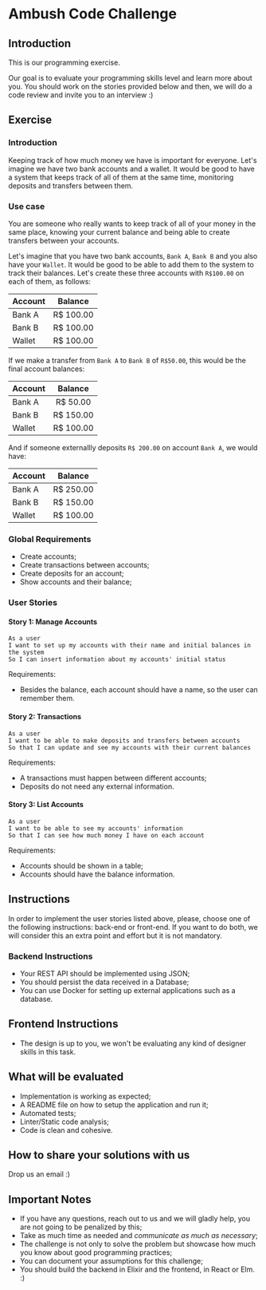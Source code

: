 # Ambush Code Challenge

## Introduction

This is our programming exercise.

Our goal is to evaluate your programming skills level and learn more about you. You should work on the stories provided below and then, we will do a code review and invite you to an interview :)

## Exercise

### Introduction

Keeping track of how much money we have is important for everyone.
Let's imagine we have two bank accounts and a wallet. It would be good to have a system that keeps track of all of them at the same time, monitoring deposits and transfers between them.

### Use case

You are someone who really wants to keep track of all of your money in the same place, knowing your current balance and being able to create transfers between your accounts.

Let's imagine that you have two bank accounts, `Bank A`, `Bank B` and you also have your `Wallet`. It would be good to be able to add them to the system to track their balances. Let's create these three accounts with `R$100.00` on each of them, as follows:

| Account |  Balance   |
| ------- | :--------: |
| Bank A  | R\$ 100.00 |
| Bank B  | R\$ 100.00 |
| Wallet  | R\$ 100.00 |

If we make a transfer from `Bank A` to `Bank B` of `R$50.00`, this would be the final account balances:

| Account |  Balance   |
| ------- | :--------: |
| Bank A  | R\$ 50.00  |
| Bank B  | R\$ 150.00 |
| Wallet  | R\$ 100.00 |

And if someone externallly deposits `R$ 200.00` on account `Bank A`, we would have:

| Account |  Balance   |
| ------- | :--------: |
| Bank A  | R\$ 250.00 |
| Bank B  | R\$ 150.00 |
| Wallet  | R\$ 100.00 |

### Global Requirements

- Create accounts;
- Create transactions between accounts;
- Create deposits for an account;
- Show accounts and their balance;

### User Stories

#### Story 1: Manage Accounts

```
As a user
I want to set up my accounts with their name and initial balances in the system
So I can insert information about my accounts' initial status
```

Requirements:

- Besides the balance, each account should have a name, so the user can remember them.

#### Story 2: Transactions

```
As a user
I want to be able to make deposits and transfers between accounts
So that I can update and see my accounts with their current balances
```

Requirements:

- A transactions must happen between different accounts;
- Deposits do not need any external information.

#### Story 3: List Accounts

```
As a user
I want to be able to see my accounts' information
So that I can see how much money I have on each account
```

Requirements:

- Accounts should be shown in a table;
- Accounts should have the balance information.

## Instructions

In order to implement the user stories listed above, please, choose one of the following instructions: back-end or front-end. If you want to do both, we will consider this an extra point and effort but it is not mandatory.

### Backend Instructions

- Your REST API should be implemented using JSON;
- You should persist the data received in a Database;
- You can use Docker for setting up external applications such as a database.

## Frontend Instructions

- The design is up to you, we won't be evaluating any kind of designer skills in this task.

## What will be evaluated

- Implementation is working as expected;
- A README file on how to setup the application and run it;
- Automated tests;
- Linter/Static code analysis;
- Code is clean and cohesive.

## How to share your solutions with us

Drop us an email :)

## Important Notes

- If you have any questions, reach out to us and we will gladly help, you are not going to be penalized by this;
- Take as much time as needed and _communicate as much as necessary_;
- The challenge is not only to solve the problem but showcase how much you know about good programming practices;
- You can document your assumptions for this challenge;
- You should build the backend in Elixir and the frontend, in React or Elm. :)
